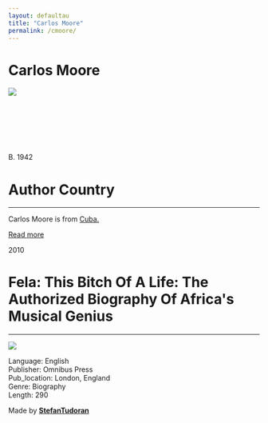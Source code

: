 ```yaml
---
layout: defaultau
title: "Carlos Moore"
permalink: /cmoore/
---
```

<!-- partial:index.partial.html -->
<div class="content">
    <h1>Carlos Moore</h1>
    <div class="quote">
        <div><img src="https://upload.wikimedia.org/wikipedia/commons/thumb/b/b5/Carlos_Moore_%28writer%29.jpg/330px-Carlos_Moore_%28writer%29.jpg" class="logo"></div>
    </div>
    <div class="timeline">
        <div style="padding-bottom:100px;"></div>
        <div class="block">
            <div class="date right"><p class="right"> B. 1942 </p></div>
            <div class="dot"></div>
            <div class="left first">
            <div class="author_country">
                <h1>Author Country</h1><hr>
          <div class="aclocation">  <p>Carlos Moore is from <a href="{{ site.baseurl }}/14">Cuba.</a></p></div>
              <div class="acreadmore">  <a href="https://en.wikipedia.org/wiki/Carlos_Moore_(writer)" target="_blank">Read more</a></div>
            </div>
            </div>
        </div>
        <div class="block">
            <div class="date left"><p class="left">2010</p></div>
            <div class="dot"></div>
            <div class="right">
                <h1>Fela: This Bitch Of A Life: The Authorized Biography Of Africa's Musical Genius</h1><hr>
                <p><img src="https://m.media-amazon.com/images/I/41qxoovh+KL._SX322_BO1,204,203,200_.jpg"></p>
                <p>
                Language: English<br/>
                Publisher: Omnibus Press<br/>
                Pub_location: London, England<br/>
                Genre: Biography<br/>
                Length: 290</p>
            </div>
        </div>
        <div id="footer">
        <p id="copyright">Made by&nbsp;<strong><a href="https://www.linkedin.com/in/nicolae-stefan-tudoran-b02291127/" target="_blank">StefanTudoran</a></strong></p>
    </div>
</div>
